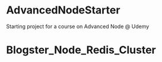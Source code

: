 # AdvancedNodeStarter
Starting project for a course on Advanced Node @ Udemy
# Blogster_Node_Redis_Cluster
